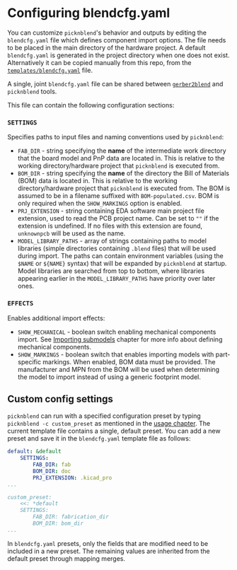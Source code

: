 # Configuring blendcfg.yaml

You can customize `picknblend`'s behavior and outputs by editing the `blendcfg.yaml` file which defines component import options.
The file needs to be placed in the main directory of the hardware project.
A default `blendcfg.yaml` is generated in the project directory when one does not exist.
Alternatively it can be copied manually from this repo, from the [`templates/blendcfg.yaml`](../../src/picknblend/templates/blendcfg.yaml) file.

A single, joint `blendcfg.yaml` file can be shared between [`gerber2blend`](https://github.com/antmicro/gerber2blend) and `picknblend` tools.

This file can contain the following configuration sections:

### `SETTINGS`

Specifies paths to input files and naming conventions used by `picknblend`:

* `FAB_DIR` - string specifying the **name** of the intermediate work directory that the board model and PnP data are located in. This is relative to the working directory/hardware project that `picknblend` is executed from.
* `BOM_DIR` - string specifying the **name** of the directory the Bill of Materials (BOM) data is located in. This is relative to the working directory/hardware project that `picknblend` is executed from. The BOM is assumed to be in a filename suffixed with `BOM-populated.csv`. BOM is only required when the `SHOW_MARKINGS` option is enabled.
* `PRJ_EXTENSION` - string containing EDA software main project file extension, used to read the PCB project name. Can be set to `""` if the extension is undefined. If no files with this extension are found, `unknownpcb` will be used as the name.
* `MODEL_LIBRARY_PATHS` - array of strings containing paths to model libraries (simple directories containing `.blend` files) that will be used during import. The paths can contain environment variables (using the `$NAME` or `${NAME}` syntax) that will be expanded by `picknblend` at startup. Model libraries are searched from top to bottom, where libraries appearing earlier in the `MODEL_LIBRARY_PATHS` have priority over later ones.

### `EFFECTS`

Enables additional import effects:

* `SHOW_MECHANICAL` - boolean switch enabling mechanical components import. See [Importing submodels](usage.md#importing-submodels) chapter for more info about defining mechanical components.
* `SHOW_MARKINGS` - boolean switch that enables importing models with part-specific markings. When enabled, BOM data must be provided. The manufacturer and MPN from the BOM will be used when determining the model to import instead of using a generic footprint model.

## Custom config settings

`picknblend` can run with a specified configuration preset by typing `picknblend -c custom_preset` as mentioned in the [usage chapter](usage.md#additional-cli-arguments). 
The current template file contains a single, default preset. You can add a new preset and save it in the `blendcfg.yaml` template file as follows:

```yaml
default: &default
    SETTINGS:
        FAB_DIR: fab
        BOM_DIR: doc
        PRJ_EXTENSION: .kicad_pro
...

custom_preset:
    <<: *default
    SETTINGS:
        FAB_DIR: fabrication_dir
        BOM_DIR: bom_dir
...
```

In `blendcfg.yaml` presets, only the fields that are modified need to be included in a new preset.
The remaining values are inherited from the default preset through mapping merges.